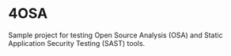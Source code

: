 # 4OSA

Sample project for testing Open Source Analysis (OSA) and Static Application Security Testing (SAST) tools.
